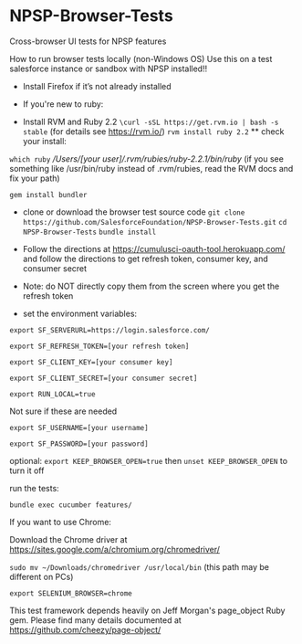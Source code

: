 # NPSP-Browser-Tests
Cross-browser UI tests for NPSP features

How to run browser tests locally (non-Windows OS)
Use this on a test salesforce instance or sandbox with NPSP installed!!

* Install Firefox if it’s not already installed

* If you're new to ruby:
* Install RVM and Ruby 2.2
`\curl -sSL https://get.rvm.io | bash -s stable` (for details see https://rvm.io/)
`rvm install ruby 2.2`
** check your install:
	
`which ruby`
*/Users/[your user]/.rvm/rubies/ruby-2.2.1/bin/ruby*
(if you see something like /usr/bin/ruby instead of .rvm/rubies, read the RVM docs and fix your path)

`gem install bundler`
* clone or download the browser test source code
`git clone https://github.com/SalesforceFoundation/NPSP-Browser-Tests.git`
`cd NPSP-Browser-Tests`
`bundle install`

* Follow the directions at https://cumulusci-oauth-tool.herokuapp.com/ and follow the directions to get refresh token, consumer key, and consumer secret
* Note: do NOT directly copy them from the screen where you get the refresh token

* set the environment variables: 
````
export SF_SERVERURL=https://login.salesforce.com/

export SF_REFRESH_TOKEN=[your refresh token]

export SF_CLIENT_KEY=[your consumer key]

export SF_CLIENT_SECRET=[your consumer secret]

export RUN_LOCAL=true
````

Not sure if these are needed
````
export SF_USERNAME=[your username]

export SF_PASSWORD=[your password]
````

optional: `export KEEP_BROWSER_OPEN=true` then `unset KEEP_BROWSER_OPEN` to turn it off

run the tests:

`bundle exec cucumber features/`

If you want to use Chrome:

Download the Chrome driver at https://sites.google.com/a/chromium.org/chromedriver/

`sudo mv ~/Downloads/chromedriver /usr/local/bin` (this path may be different on PCs)

`export SELENIUM_BROWSER=chrome`


This test framework depends heavily on Jeff Morgan's page_object Ruby gem. Please find many details documented at https://github.com/cheezy/page-object/
